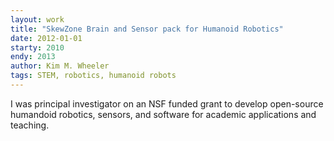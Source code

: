 ```yaml
---
layout: work
title: "SkewZone Brain and Sensor pack for Humanoid Robotics"
date: 2012-01-01
starty: 2010
endy: 2013
author: Kim M. Wheeler
tags: STEM, robotics, humanoid robots
---
```


I was principal investigator on an NSF funded grant to develop open-source humandoid robotics, sensors, and software for academic applications and teaching. 
